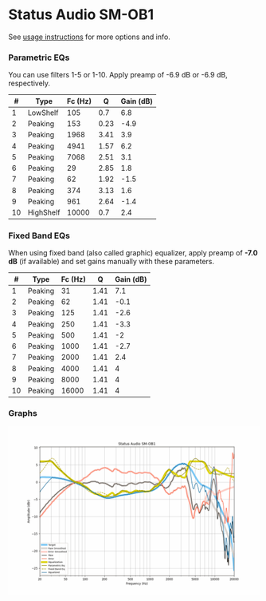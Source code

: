 # Status Audio SM-OB1
See [usage instructions](https://github.com/jaakkopasanen/AutoEq#usage) for more options and info.

### Parametric EQs
You can use filters 1-5 or 1-10. Apply preamp of -6.9 dB or -6.9 dB, respectively.

|   # | Type      |   Fc (Hz) |    Q |   Gain (dB) |
|-----|-----------|-----------|------|-------------|
|   1 | LowShelf  |       105 | 0.7  |         6.8 |
|   2 | Peaking   |       153 | 0.23 |        -4.9 |
|   3 | Peaking   |      1968 | 3.41 |         3.9 |
|   4 | Peaking   |      4941 | 1.57 |         6.2 |
|   5 | Peaking   |      7068 | 2.51 |         3.1 |
|   6 | Peaking   |        29 | 2.85 |         1.8 |
|   7 | Peaking   |        62 | 1.92 |        -1.5 |
|   8 | Peaking   |       374 | 3.13 |         1.6 |
|   9 | Peaking   |       961 | 2.64 |        -1.4 |
|  10 | HighShelf |     10000 | 0.7  |         2.4 |

### Fixed Band EQs
When using fixed band (also called graphic) equalizer, apply preamp of **-7.0 dB** (if available) and set gains manually with these parameters.

|   # | Type    |   Fc (Hz) |    Q |   Gain (dB) |
|-----|---------|-----------|------|-------------|
|   1 | Peaking |        31 | 1.41 |         7.1 |
|   2 | Peaking |        62 | 1.41 |        -0.1 |
|   3 | Peaking |       125 | 1.41 |        -2.6 |
|   4 | Peaking |       250 | 1.41 |        -3.3 |
|   5 | Peaking |       500 | 1.41 |        -2   |
|   6 | Peaking |      1000 | 1.41 |        -2.7 |
|   7 | Peaking |      2000 | 1.41 |         2.4 |
|   8 | Peaking |      4000 | 1.41 |         4   |
|   9 | Peaking |      8000 | 1.41 |         4   |
|  10 | Peaking |     16000 | 1.41 |         4   |

### Graphs
![](./Status%20Audio%20SM-OB1.png)
